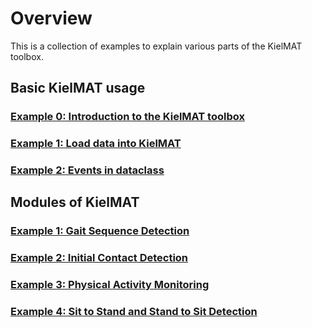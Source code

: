 # Overview

This is a collection of examples to explain various parts of the KielMAT toolbox.

## Basic KielMAT usage

### [Example 0: Introduction to the KielMAT toolbox](basic_00_intro_kielmat.md)
### [Example 1: Load data into KielMAT](basic_01_load_Data.md)
### [Example 2: Events in dataclass](basic_02_events.md)

## Modules of KielMAT

### [Example 1: Gait Sequence Detection](modules_01_gsd.md)
### [Example 2: Initial Contact Detection](modules_02_icd.md)
### [Example 3: Physical Activity Monitoring](03_tutorial_physical_activity_monitoring.md)
### [Example 4: Sit to Stand and Stand to Sit Detection](05_tutorial_sit_to_stand_stand_to_sit_detection.md)